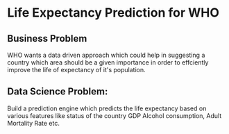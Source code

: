 # Life Expectancy Prediction for WHO

## Business Problem

WHO wants a data driven approach which could help in suggesting a country which area should be a given importance in order to effciently improve the life of expectancy of it's population.


## Data Science Problem:

Build a prediction engine which predicts the life expectancy based on various features like status of the country GDP Alcohol consumption, Adult Mortality Rate etc.
